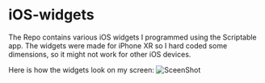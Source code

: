 # iOS-widgets
The Repo contains various iOS widgets I programmed using the Scriptable app.
The widgets were made for iPhone XR so I hard coded some dimensions, so it might not work for other iOS devices.

Here is how the widgets look on my screen:
![SceenShot](https://user-images.githubusercontent.com/57324710/159258635-00d801d8-2fa4-45b4-aa2e-5f39bc88529c.png)
